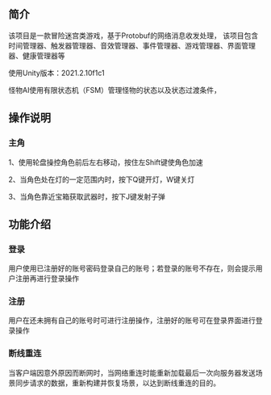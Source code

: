 ## 简介
该项目是一款冒险迷宫类游戏，基于Protobuf的网络消息收发处理，
该项目包含时间管理器、触发器管理器、音效管理器、事件管理器、游戏管理器、界面管理器、健康管理器等

使用Unity版本：2021.2.10f1c1

怪物AI使用有限状态机（FSM）管理怪物的状态以及状态过渡条件，

## 操作说明
### 主角
1、使用轮盘操控角色前后左右移动，按住左Shift键使角色加速

2、当角色处在灯的一定范围内时，按下Q键开灯，W键关灯

3、当角色靠近宝箱获取武器时，按下J键发射子弹

## 功能介绍
### 登录
用户使用已注册好的账号密码登录自己的账号；若登录的账号不存在，则会提示用户注册再进行登录操作

### 注册
用户在还未拥有自己的账号时可进行注册操作，注册好的账号可在登录界面进行登录操作

### 断线重连
当客户端因意外原因而断网时，当网络重连时能重新加载最后一次向服务器发送场景同步请求的数据，重新构建并恢复场景，以达到断线重连的目的。
